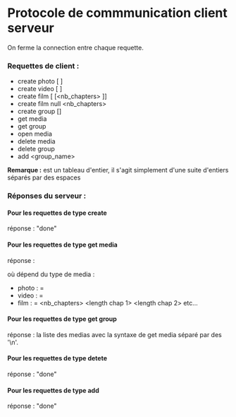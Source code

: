 # Protocole de commmunication client serveur

On ferme la connection entre chaque requette.

### Requettes de client :
* create photo [<name> <path> <latitude> <longitude>]
* create video [<name> <path> <length>]
* create film [<name> <path> <length> [<nb_chapters> <tab>]]
* create film <name> <path> null <nb_chapters> <tab>
* create group [<name>]
* get media <name>
* get group <name>
* open media <name>
* delete media <name>
* delete group <name>
* add <group_name> <media name>

**Remarque :** <tab>
<tab> est un tableau d'entier, il s'agit simplement d'une suite d'entiers
séparés par des espaces

### Réponses du serveur :

#### Pour les requettes de type create

réponse : "done"

#### Pour les requettes de type get media

réponse :
<name> <path> <media type> <info>

où <info> dépend du type de media :
* photo : <info> = <latitude> <longitude>
* video : <info> = <length>
* film : <info> = <nb_chapters> <length chap 1> <length chap 2> etc...

#### Pour les requettes de type get group

réponse : la liste des medias avec la syntaxe de get media séparé par des '\n'.

#### Pour les requettes de type detete

réponse : "done"

#### Pour les requettes de type add

réponse : "done"
